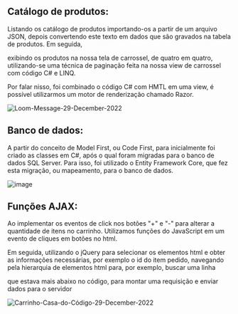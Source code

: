 
## Catálogo de produtos:

Listando os catálogo de produtos importando-os a partir de um arquivo JSON, depois convertendo este texto em dados que são gravados na tabela de produtos. Em seguida, 


exibindo os produtos na nossa tela de carrossel, de quatro em quatro, utilizando-se uma técnica de paginação feita na nossa view de carrossel com código C# e LINQ.



Por falar nisso, foi combinado o código C# com HMTL em uma view, é possível utilizarmos um motor de renderização chamado Razor.



![Loom-Message-29-December-2022](https://user-images.githubusercontent.com/91328590/209982911-c6195a23-3d2b-4c5e-86e0-62687460e086.gif)



## Banco de dados:

A partir do conceito de Model First, ou Code First, para inicialmente foi criado as classes em C#, após o qual foram migradas para o banco de dados SQL Server. Para isso, foi utilizado o Entity Framework Core, que fez esta migração, ou mapeamento, para o banco de dados.



![image](https://user-images.githubusercontent.com/91328590/210010047-91aa1765-f3c9-45c6-8990-8aa663d9358b.png)



## Funções AJAX:

Ao implementar os eventos de click nos botões "+" e "-" para alterar a quantidade de itens no carrinho. Utilizamos funções do JavaScript em um evento de cliques em botões no html.

<p>Em seguida, utilizando o jQuery para selecionar os elementos html e obter as informações necessárias, por exemplo o id do item pedido, navegando pela hierarquia de elementos html para, por exemplo, buscar uma linha <div> que estava mais abaixo no código, para montar uma requisição e enviar dados para o servidor</p>


![Carrinho-Casa-do-Código-29-December-2022](https://user-images.githubusercontent.com/91328590/210020572-e4b37159-5520-40c8-bb9c-c75ba3a9693d.gif)

